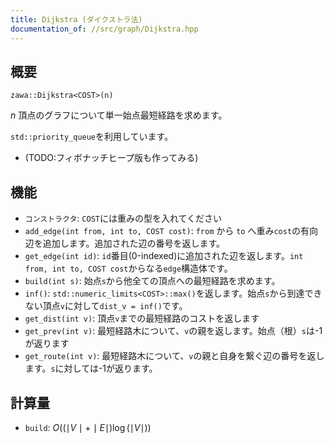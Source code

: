 ```yaml
---
title: Dijkstra (ダイクストラ法)
documentation_of: //src/graph/Dijkstra.hpp
---
```


## 概要

```
zawa::Dijkstra<COST>(n)
```
$n$ 頂点のグラフについて単一始点最短経路を求めます。

`std::priority_queue`を利用しています。
- (TODO:フィボナッチヒープ版も作ってみる)

## 機能
- `コンストラクタ`: `COST`には重みの型を入れてください
- `add_edge(int from, int to, COST cost)`: `from` から `to` へ重み`cost`の有向辺を追加します。追加された辺の番号を返します。
- `get_edge(int id)`: `id`番目(0-indexed)に追加された辺を返します。`int from, int to, COST cost`からなる`edge`構造体です。
- `build(int s)`: 始点`s`から他全ての頂点への最短経路を求めます。
- `inf()`: `std::numeric_limits<COST>::max()`を返します。始点`s`から到達できない頂点`v`に対して`dist_v = inf()`です。
- `get_dist(int v)`: 頂点`v`までの最短経路のコストを返します
- `get_prev(int v)`: 最短経路木について、`v`の親を返します。始点（根）`s`は-1が返ります
- `get_route(int v)`: 最短経路木について、`v`の親と自身を繋ぐ辺の番号を返します。`s`に対しては-1が返ります。

## 計算量
- `build`: $O((\mid V\mid + \mid E \mid) \log( \mid V\mid))$
